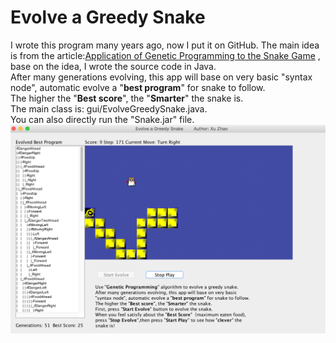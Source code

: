 # Evolve a Greedy Snake
  I wrote this program many years ago, now I put it on GitHub.
  The main idea is from the article:<a href="http://www.gamedev.net/page/resources/_/technical/artificial-intelligence/application-of-genetic-programming-to-the-snake-r1175">Application of Genetic Programming to the Snake Game</a> , base on the idea, I wrote the source code in Java.<br>
  After many generations evolving, this app will base on very basic "syntax node", automatic evolve a "<b>best program</b>" for snake to follow.<br>
  The higher the "<b>Best score</b>", the "<b>Smarter</b>" the snake is.<br>
  The main class is: gui/EvolveGreedySnake.java. <br>
  You can also directly run the "Snake.jar" file.</span>
  <img src="snake/evolve_snake.png" width="700"/>

